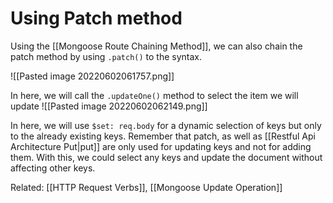 # Using Patch method

Using the [[Mongoose Route Chaining Method]], we can also chain the patch method by using `.patch()` to the syntax. 

![[Pasted image 20220602061757.png]]

In here, we will call the `.updateOne()` method to select the item we will update
![[Pasted image 20220602062149.png]]

In here, we will use `$set: req.body` for a dynamic selection of keys but only to the already existing keys. Remember that patch, as well as [[Restful Api Architecture Put|put]] are only used for updating keys and not for adding them. With this, we could select any keys and update the document without affecting other keys.

Related: [[HTTP Request Verbs]], [[Mongoose Update Operation]]
